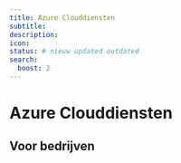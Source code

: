 ```yaml
---
title: Azure Clouddiensten
subtitle:
description:
icon:
status: # nieuw updated outdated
search:
  boost: 2 
---
```


# Azure Clouddiensten

## Voor bedrijven